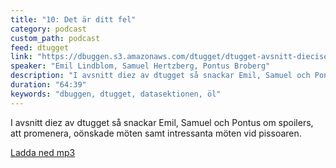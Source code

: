 ```yaml
---
title: "10: Det är ditt fel"
category: podcast
custom_path: podcast
feed: dtugget
link: "https://dbuggen.s3.amazonaws.com/dtugget/dtugget-avsnitt-dieciseis.mp3"
speaker: "Emil Lindblom, Samuel Hertzberg, Pontus Broberg"
description: "I avsnitt diez av dtugget så snackar Emil, Samuel och Pontus om spoilers, att promenera, oönskade möten samt intressanta möten vid pissoaren."
duration: "64:39"
keywords: "dbuggen, dtugget, datasektionen, öl"
---
```

<script src="/audiojs/audio.min.js"></script>
<script>
  audiojs.events.ready(function() {
    var as = audiojs.createAll();
  });
</script>

I avsnitt diez av dtugget så snackar Emil, Samuel och Pontus om spoilers, att promenera, oönskade möten samt intressanta möten vid pissoaren.

<audio src="{{ page.link }}" preload="auto"></audio>

<p class="center">
  <a class="center" href="{{ page.link }}">Ladda ned mp3</a>
</p>
